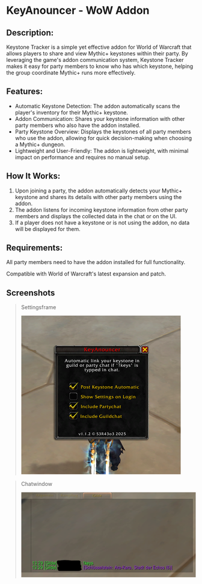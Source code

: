 # KeyAnouncer - WoW Addon

## Description:
Keystone Tracker is a simple yet effective addon for World of Warcraft that allows players to share and view Mythic+ keystones within their party. By leveraging the game's addon communication system, Keystone Tracker makes it easy for party members to know who has which keystone, helping the group coordinate Mythic+ runs more effectively.

## Features:
- Automatic Keystone Detection: The addon automatically scans the player's inventory for their Mythic+ keystone.
- Addon Communication: Shares your keystone information with other party members who also have the addon installed.
- Party Keystone Overview: Displays the keystones of all party members who use the addon, allowing for quick decision-making when choosing a Mythic+ dungeon.
- Lightweight and User-Friendly: The addon is lightweight, with minimal impact on performance and requires no manual setup.

## How It Works:
1. Upon joining a party, the addon automatically detects your Mythic+ keystone and shares its details with other party members using the addon.
2. The addon listens for incoming keystone information from other party members and displays the collected data in the chat or on the UI.
3. If a player does not have a keystone or is not using the addon, no data will be displayed for them.

## Requirements:
All party members need to have the addon installed for full functionality.

Compatible with World of Warcraft's latest expansion and patch.

## Screenshots
> Settingsframe
> 
> ![KeyAnouncer Settingswindow](.\Icons\KeyAnouncer_UI.png)

> Chatwindow
>
> ![KeyAnouncer Chat](.\Icons\KeyAnouncer_Chat.png)
